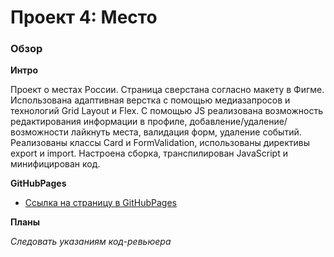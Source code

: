 # Проект 4: Место

### Обзор

**Интро**

Проект о местах России.
Страница сверстана согласно макету в Фигме. Использована адаптивная верстка с помощью медиазапросов и технологий Grid Layout и Flex. С помощью JS реализована возможность редактирования информации в профиле, добавление/удаление/возможности лайкнуть места, валидация форм, удаление событий. Реализованы классы Card и FormValidation, использованы директивы export и import.
Настроена сборка, транспилирован JavaScript и минифицирован код.

**GitHubPages**

* [Ссылка на страницу в GitHubPages](https://xatepk.github.io/mesto/index.html)

**Планы**

*Следовать указаниям код-ревьюера*
